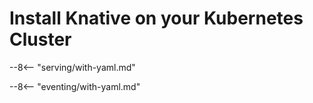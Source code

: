 # Install Knative on your Kubernetes Cluster

--8<-- "serving/with-yaml.md"

--8<-- "eventing/with-yaml.md"
